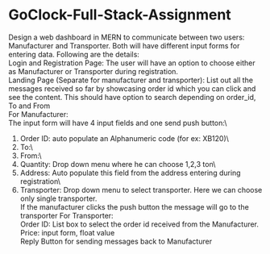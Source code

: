 ﻿# GoClock-Full-Stack-Assignment
Design a web dashboard in MERN to communicate between two users: Manufacturer and 
Transporter. Both will have different input forms for entering data. Following are the 
details:\
Login and Registration Page: The user will have an option to choose either as 
Manufacturer or Transporter during registration.\
Landing Page (Separate for manufacturer and transporter): List out all the messages 
received so far by showcasing order id which you can click and see the content. This 
should have option to search depending on order_id, To and From\
For Manufacturer:\
The input form will have 4 input fields and one send push button:\
1. Order ID: auto populate an Alphanumeric code (for ex: XB120)\
2. To:\
3. From:\ 
4. Quantity: Drop down menu where he can choose 1,2,3 ton\
5. Address: Auto populate this field from the address entering during registration\
6. Transporter: Drop down menu to select transporter. Here we can choose only
single transporter.\
If the manufacturer clicks the push button the message will go to the transporter 
For Transporter:\
Order ID: List box to select the order id received from the Manufacturer.\
Price: input form, float value\
Reply Button for sending messages back to Manufacturer
